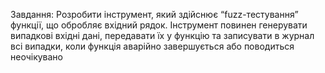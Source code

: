 Завдання: Розробити інструмент, який здійснює “fuzz-тестування” функції, що обробляє
вхідний рядок. Інструмент повинен генерувати випадкові вхідні дані, передавати їх у
функцію та записувати в журнал всі випадки, коли функція аварійно завершується або
поводиться неочікувано
